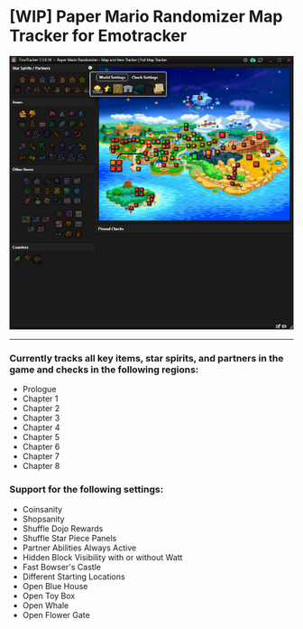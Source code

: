 # [WIP] Paper Mario Randomizer Map Tracker for Emotracker

![Work-in-progress screenshot of map tracker in development showing items, a map, checks in and out of logic, pinned checks.](images/readme/trackerWIP.png "WIP screenshot of tracker in development")

---

### Currently tracks all key items, star spirits, and partners in the game and checks in the following regions:

* Prologue
* Chapter 1
* Chapter 2
* Chapter 3
* Chapter 4
* Chapter 5
* Chapter 6
* Chapter 7
* Chapter 8

### Support for the following settings:

* Coinsanity
* Shopsanity
* Shuffle Dojo Rewards
* Shuffle Star Piece Panels
* Partner Abilities Always Active
* Hidden Block Visibility with or without Watt
* Fast Bowser's Castle
* Different Starting Locations
* Open Blue House
* Open Toy Box
* Open Whale
* Open Flower Gate
